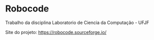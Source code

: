 # Robocode
Trabalho da disciplina Laboratorio de Ciencia da Computação - UFJF


Site do projeto: https://robocode.sourceforge.io/
